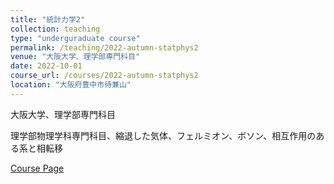 ```yaml
---
title: "統計力学2"
collection: teaching
type: "underguraduate course"
permalink: /teaching/2022-autumn-statphys2
venue: "大阪大学、理学部専門科目"
date: 2022-10-01
course_url: /courses/2022-autumn-statphys2
location: "大阪府豊中市待兼山"
---
```


大阪大学、理学部専門科目

理学部物理学科専門科目、縮退した気体、フェルミオン、ボソン、相互作用のある系と相転移


<a href='https://stsykw.github.io/courses/2022-autumn-statphys2'>Course Page</a>
